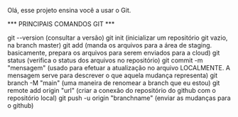Olá, esse projeto ensina você a usar o Git.

*** PRINCIPAIS COMANDOS GIT ***

git --version (consultar a versão)
git init (inicializar um repositório git vazio, na branch master)
git add (manda os arquivos para a área de staging. basicamente, prepara os arquivos para serem enviados para a cloud)
git status (verifica o status dos arquivos no repositório)
git commit -m "mensagem" (usado para efetuar a atualização no arquivo LOCALMENTE. A mensagem serve para descrever o que aquela mudança representa)
git branch -M "main" (uma maneira de renomear a branch que eu estou)
git remote add origin "url" (criar a conexão do repositório do github com o repositório local)
git push -u origin "branchname" (enviar as mudanças para o github)
